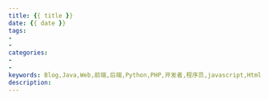 ```yaml
---
title: {{ title }}
date: {{ date }}
tags: 
- 
- 
categories: 
- 
-
keywords: Blog,Java,Web,前端,后端,Python,PHP,开发者,程序员,javascript,Html,maven,gitHub,学习分享,编程
description:
---
```


<!-- more -->
